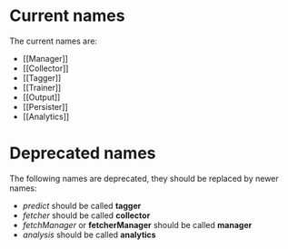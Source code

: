 # Current names

The current names are:

* [[Manager]]
* [[Collector]]
* [[Tagger]]
* [[Trainer]]
* [[Output]]
* [[Persister]]
* [[Analytics]]

# Deprecated names

The following names are deprecated, they should be replaced by newer names:

* _predict_ should be called **tagger**
* _fetcher_ should be called **collector**
* _fetchManager_ or **fetcherManager** should be called **manager**
* _analysis_ should be called **analytics**